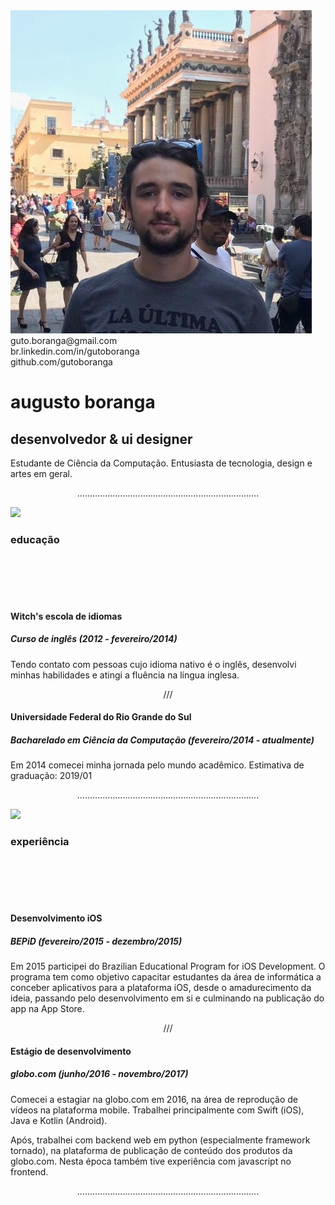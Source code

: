 <div class="header">
  <img src="img/image.jpeg" class="photo">
  <div class="contact">
    guto.boranga@gmail.com<br>
    br.linkedin.com/in/gutoboranga<br>
    github.com/gutoboranga<br>
  </div>
</div>

# augusto boranga
## desenvolvedor & ui designer

Estudante de Ciência da Computação.
Entusiasta de tecnologia, design e artes em geral.

<center><div class="section_divider">........................................................................</div></center>


![](img/icon/education/image.png)
### educação
<br><br><br><br>

<div class="section_data">


#### Witch's escola de idiomas
##### Curso de inglês <b>(2012 - fevereiro/2014)</b>

Tendo contato com pessoas cujo idioma nativo é o inglês, desenvolvi minhas habilidades e atingi a fluência na língua inglesa.

<center><div class="items_divider"> /// </div></center>

#### Universidade Federal do Rio Grande do Sul
##### Bacharelado em Ciência da Computação <b>(fevereiro/2014 - atualmente)</b>

Em 2014 comecei minha jornada pelo mundo acadêmico. Estimativa de graduação: 2019/01
</div>

<center><div class="section_divider">........................................................................</div></center>

![](img/icon/work/image.png)
### experiência
<br><br><br><br>

<div class="section_data">

#### Desenvolvimento iOS
##### BEPiD <b>(fevereiro/2015 - dezembro/2015)</b>

Em 2015 participei do Brazilian Educational Program for iOS Development. O programa tem como objetivo capacitar estudantes da área de informática a conceber aplicativos para a plataforma iOS, desde o amadurecimento da ideia, passando pelo desenvolvimento em si e culminando na publicação do app na App Store.

<center><div class="items_divider"> /// </div></center>

#### Estágio de desenvolvimento
##### globo.com <b>(junho/2016 - novembro/2017)</b>

Comecei a estagiar na globo.com em 2016, na área de reprodução de vídeos na plataforma mobile. Trabalhei principalmente com Swift (iOS), Java e Kotlin (Android).

Após, trabalhei com backend web em python (especialmente framework tornado), na plataforma de publicação de conteúdo dos produtos da globo.com. Nesta época também tive experiência com javascript no frontend.
</div>

<center><div class="section_divider">........................................................................</div></center>

